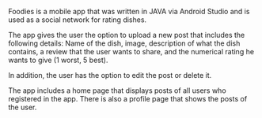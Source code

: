 Foodies is a mobile app that was written in JAVA via Android Studio and is used as a social network for rating dishes. 

The app gives the user the option to upload a new post that includes the following details:
Name of the dish, 
image, 
description of what the dish contains, 
a review that the user wants to share, 
and the numerical rating he wants to give (1 worst, 5 best). 

In addition, the user has the option to edit the post or delete it. 

The app includes a home page that displays posts of all users who registered in the app. 
There is also a profile page that shows the posts of the user.
